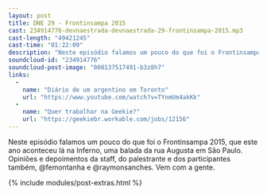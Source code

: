 ```yaml
---
layout: post
title: DNE 29 - Frontinsampa 2015
cast: 234914776-devnaestrada-devnaestrada-29-frontinsampa-2015.mp3
cast-length: "49421245"
cast-time: "01:22:09"
description: "Neste episódio falamos um pouco do que foi o Frontinsampa 2015, que este ano aconteceu lá na Inferno, uma balada da rua Augusta em São Paulo. Opiniões e depoimentos da staff, do palestrante e dos participantes também, @femontanha e @raymonsanches. Vem com a gente."
soundcloud-id: "234914776"
soundcloud-post-image: "000137517491-b3z8h7"
links:
  -
    name: "Diário de um argentino em Toronto"
    url: "https://www.youtube.com/watch?v=TYnmUm4akKk"
  -
    name: "Quer trabalhar na Geekie?"
    url: "https://geekiebr.workable.com/jobs/12156"
---
```


Neste episódio falamos um pouco do que foi o Frontinsampa 2015, que este ano aconteceu lá na Inferno, uma balada da rua Augusta em São Paulo.
Opiniões e depoimentos da staff, do palestrante e dos participantes também, @femontanha e @raymonsanches. Vem com a gente.

{% include modules/post-extras.html %}